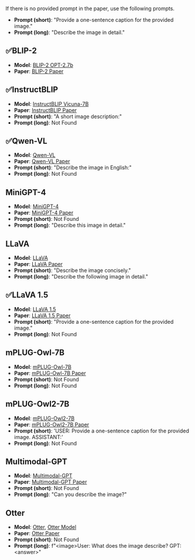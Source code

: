If there is no provided prompt in the paper, use the following prompts.
- **Prompt (short)**: "Provide a one-sentence caption for the provided image."
- **Prompt (long)**: "Describe the image in detail."

## ✅BLIP-2
- **Model**: [BLIP-2 OPT-2.7b](https://huggingface.co/Salesforce/blip2-opt-2.7b)
- **Paper**: [BLIP-2 Paper](https://arxiv.org/pdf/2301.12597)

## ✅InstructBLIP
- **Model**: [InstructBLIP Vicuna-7B](https://huggingface.co/Salesforce/instructblip-vicuna-7b)
- **Paper**: [InstructBLIP Paper](https://arxiv.org/pdf/2305.06500)
- **Prompt (short)**: "A short image description:"
- **Prompt (long)**: Not Found

## ✅Qwen-VL
- **Model**: [Qwen-VL](https://huggingface.co/Qwen/Qwen-VL-Chat)
- **Paper**: [Qwen-VL Paper](https://arxiv.org/pdf/2308.12966)
- **Prompt (short)**: "Describe the image in English:"
- **Prompt (long)**: Not Found

## MiniGPT-4
- **Model**: [MiniGPT-4](https://github.com/Vision-CAIR/MiniGPT-4)
- **Paper**: [MiniGPT-4 Paper](https://arxiv.org/pdf/2304.10592)
- **Prompt (short)**: Not Found
- **Prompt (long)**: "Describe this image in detail."

## LLaVA
- **Model**: [LLaVA](https://github.com/haotian-liu/LLaVA)
- **Paper**: [LLaVA Paper](https://arxiv.org/pdf/2304.08485)
- **Prompt (short)**: "Describe the image concisely."
- **Prompt (long)**: "Describe the following image in detail."

## ✅LLaVA 1.5
- **Model**: [LLaVA 1.5](https://huggingface.co/liuhaotian/llava-v1.5-7b)
- **Paper**: [LLaVA 1.5 Paper](https://arxiv.org/pdf/2310.03744)
- **Prompt (short)**: "Provide a one-sentence caption for the provided image."
- **Prompt (long)**: Not Found

## mPLUG-Owl-7B
- **Model**: [mPLUG-Owl-7B](https://huggingface.co/MAGAer13/mplug-owl-llama-7b)
- **Paper**: [mPLUG-Owl-7B Paper](https://arxiv.org/pdf/2304.14178)
- **Prompt (short)**: Not Found
- **Prompt (long)**: Not Found

## mPLUG-Owl2-7B
- **Model**: [mPLUG-Owl2-7B](https://huggingface.co/MAGAer13/mplug-owl2-llama2-7b)
- **Paper**: [mPLUG-Owl2-7B Paper](https://arxiv.org/pdf/2311.04257)
- **Prompt (short)**: 'USER: Provide a one-sentence caption for the provided image. ASSISTANT:'
- **Prompt (long)**: Not Found

## Multimodal-GPT
- **Model**: [Multimodal-GPT](https://github.com/open-mmlab/Multimodal-GPT)
- **Paper**: [Multimodal-GPT Paper](https://arxiv.org/pdf/2305.04790)
- **Prompt (short)**: Not Found
- **Prompt (long)**: "Can you describe the image?"

## Otter
- **Model**: [Otter](https://github.com/Luodian/Otter?tab=readme-ov-file), [Otter Model](https://huggingface.co/luodian/OTTER-Image-MPT7B)
- **Paper**: [Otter Paper](https://arxiv.org/pdf/2305.03726)
- **Prompt (short)**: Not Found
- **Prompt (long)**: f"\<image>User: What does the image describe? GPT:\<answer>"
